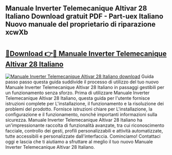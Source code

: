 ## Manuale Inverter Telemecanique Altivar 28 Italiano Download gratuit PDF - Part-uex Italiano Nuovo manuale del proprietario di riparazione xcwXb

# <h2><a href="http://dfet0zx.blite.top/?on=Manuale+Inverter+Telemecanique+Altivar+28+Italiano">🔗Download 👉🔴 Manuale Inverter Telemecanique Altivar 28 Italiano</a></h2>

[![Manuale Inverter Telemecanique Altivar 28 Italiano download](https://i.imgur.com/lujVjoI.png)](http://dfet0zx.blite.top/?on=Manuale+Inverter+Telemecanique+Altivar+28+Italiano)
Guida passo passo questa guida suddivide il processo di utilizzo del tuo nuovo Manuale Inverter Telemecanique Altivar 28 Italiano in passaggi gestibili per un funzionamento senza sforzo. Prima di utilizzare Manuale Inverter Telemecanique Altivar 28 Italiano, questa guida per l'utente fornisce istruzioni complete per L'installazione, il funzionamento e la risoluzione dei problemi del prodotto. Fornisce istruzioni chiare per L'installazione, la configurazione e il funzionamento, nonché importanti informazioni sulla sicurezza. Manuale Inverter Telemecanique Altivar 28 Italiano ha un'impressionante raccolta di funzionalità avanzate, tra cui riconoscimento facciale, controllo dei gesti, profili personalizzabili e attività automatizzate, tutte accessibili e personalizzate dall'interfaccia. Cominciamo! Contattaci oggi e lascia che ti aiutiamo a sfruttare al meglio il tuo nuovo Manuale Inverter Telemecanique Altivar 28 Italiano.
